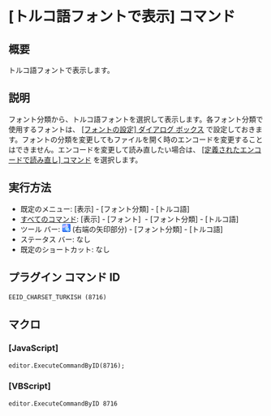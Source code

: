 # \[トルコ語フォントで表示\] コマンド

## 概要

トルコ語フォントで表示します。

## 説明

フォント分類から、トルコ語フォントを選択して表示します。各フォント分類で使用するフォントは、 [\[フォントの設定\] ダイアログ ボックス](../../dlg/properties/font/index) で設定しておきます。フォントの分類を変更してもファイルを開く時のエンコードを変更することはできません。エンコードを変更して読み直したい場合は、 [\[定義されたエンコードで読み直し\] コマンド](../file/file_reload_defined) を選択します。

## 実行方法

- 既定のメニュー: \[表示\] \- \[フォント分類\] \- \[トルコ語\]
- [すべてのコマンド](../../glossary/allcommands): \[表示\] \- \[フォント\]  \- \[フォント分類\] \- \[トルコ語\]
- ツール バー: ![](../../images/fontpopup.png) (右端の矢印部分) \-
\[フォント分類\] \- \[トルコ語\]
- ステータス バー: なし
- 既定のショートカット: なし

## プラグイン コマンド ID

```
EEID_CHARSET_TURKISH (8716)
```

## マクロ

### \[JavaScript\]

```
editor.ExecuteCommandByID(8716);
```

### \[VBScript\]

```
editor.ExecuteCommandByID 8716
```

